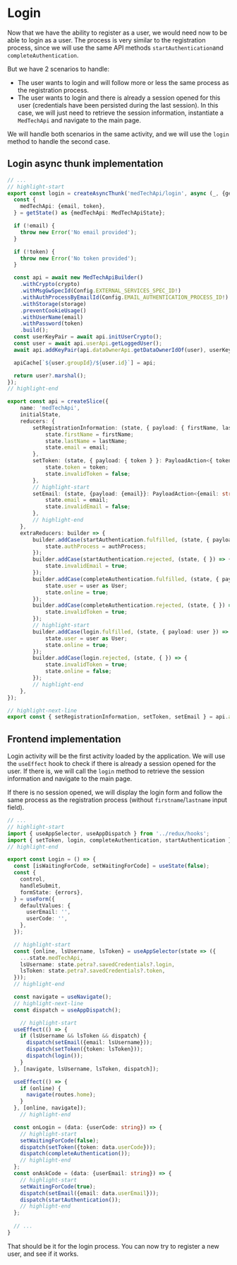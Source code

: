 # Login

Now that we have the ability to register as a user, we would need now to be able to login as a user.
The process is very similar to the registration process, since we will use the same API methods `startAuthentication`and `completeAuthentication`.

But we have 2 scenarios to handle:

- The user wants to login and will follow more or less the same process as the registration process.
- The user wants to login and there is already a session opened for this user (credentials have been persisted during the last session). In this case, we will just need to retrieve the session information, instantiate a `MedTechApi` and navigate to the main page.

We will handle both scenarios in the same activity, and we will use the `login` method to handle the second case.

## Login async thunk implementation

```typescript title="/services/api.ts"
// ...
// highlight-start
export const login = createAsyncThunk('medTechApi/login', async (_, {getState}) => {
  const {
    medTechApi: {email, token},
  } = getState() as {medTechApi: MedTechApiState};

  if (!email) {
    throw new Error('No email provided');
  }

  if (!token) {
    throw new Error('No token provided');
  }

  const api = await new MedTechApiBuilder()
    .withCrypto(crypto)
    .withMsgGwSpecId(Config.EXTERNAL_SERVICES_SPEC_ID!)
    .withAuthProcessByEmailId(Config.EMAIL_AUTHENTICATION_PROCESS_ID!)
    .withStorage(storage)
    .preventCookieUsage()
    .withUserName(email)
    .withPassword(token)
    .build();
  const userKeyPair = await api.initUserCrypto();
  const user = await api.userApi.getLoggedUser();
  await api.addKeyPair(api.dataOwnerApi.getDataOwnerIdOf(user), userKeyPair[0]);

  apiCache[`${user.groupId}/${user.id}`] = api;

  return user?.marshal();
});
// highlight-end

export const api = createSlice({
    name: 'medTechApi',
    initialState,
    reducers: {
        setRegistrationInformation: (state, { payload: { firstName, lastName, email } }: PayloadAction<{ firstName: string; lastName: string; email: string }>) => {
            state.firstName = firstName;
            state.lastName = lastName;
            state.email = email;
        },
        setToken: (state, { payload: { token } }: PayloadAction<{ token: string }>) => {
            state.token = token;
            state.invalidToken = false;
        },
        // highlight-start
        setEmail: (state, {payload: {email}}: PayloadAction<{email: string}>) => {
            state.email = email;
            state.invalidEmail = false;
        },
        // highlight-end
    },
    extraReducers: builder => {
        builder.addCase(startAuthentication.fulfilled, (state, { payload: authProcess }) => {
            state.authProcess = authProcess;
        });
        builder.addCase(startAuthentication.rejected, (state, { }) => {
            state.invalidEmail = true;
        });
        builder.addCase(completeAuthentication.fulfilled, (state, { payload: user }) => {
            state.user = user as User;
            state.online = true;
        });
        builder.addCase(completeAuthentication.rejected, (state, { }) => {
            state.invalidToken = true;
        });
        // highlight-start
        builder.addCase(login.fulfilled, (state, { payload: user }) => {
            state.user = user as User;
            state.online = true;
        });
        builder.addCase(login.rejected, (state, { }) => {
            state.invalidToken = true;
            state.online = false;
        });
        // highlight-end
    },
});

// highlight-next-line
export const { setRegistrationInformation, setToken, setEmail } = api.actions;
```

## Frontend implementation

Login activity will be the first activity loaded by the application. We will use the `useEffect` hook to check if there is already a session opened for the user. If there is, we will call the `login` method to retrieve the session information and navigate to the main page.

If there is no session opened, we will display the login form and follow the same process as the registration process (without `firstname`/`lastname` input field).

```typescript title="/screens/Login.tsx"
// ...
// highlight-start
import { useAppSelector, useAppDispatch } from '../redux/hooks';
import { setToken, login, completeAuthentication, startAuthentication } from '../services/api';
// highlight-end

export const Login = () => {
  const [isWaitingForCode, setWaitingForCode] = useState(false);
  const {
    control,
    handleSubmit,
    formState: {errors},
  } = useForm({
    defaultValues: {
      userEmail: '',
      userCode: '',
    },
  });

  // highlight-start
  const {online, lsUsername, lsToken} = useAppSelector(state => ({
    ...state.medTechApi,
    lsUsername: state.petra?.savedCredentials?.login,
    lsToken: state.petra?.savedCredentials?.token,
  }));
  // highlight-end

  const navigate = useNavigate();
  // highlight-next-line
  const dispatch = useAppDispatch();

    // highlight-start
  useEffect(() => {
    if (lsUsername && lsToken && dispatch) {
      dispatch(setEmail({email: lsUsername}));
      dispatch(setToken({token: lsToken}));
      dispatch(login());
    }
  }, [navigate, lsUsername, lsToken, dispatch]);

  useEffect(() => {
    if (online) {
      navigate(routes.home);
    }
  }, [online, navigate]);
    // highlight-end

  const onLogin = (data: {userCode: string}) => {
    // highlight-start
    setWaitingForCode(false);
    dispatch(setToken({token: data.userCode}));
    dispatch(completeAuthentication());
    // highlight-end
  };
  const onAskCode = (data: {userEmail: string}) => {
    // highlight-start
    setWaitingForCode(true);
    dispatch(setEmail({email: data.userEmail}));
    dispatch(startAuthentication());
    // highlight-end
  };
  
  // ...
}
```

That should be it for the login process. You can now try to register a new user, and see if it works.
